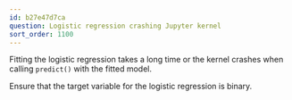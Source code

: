 ```yaml
---
id: b27e47d7ca
question: Logistic regression crashing Jupyter kernel
sort_order: 1100
---
```


Fitting the logistic regression takes a long time or the kernel crashes when calling `predict()` with the fitted model.

Ensure that the target variable for the logistic regression is binary.